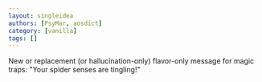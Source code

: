 ```yaml
---
layout: singleidea
authors: [PsyMar, aosdict]
category: [vanilla]
tags: []
---
```

New or replacement (or hallucination-only) flavor-only message for magic traps: "Your spider senses are tingling!"
